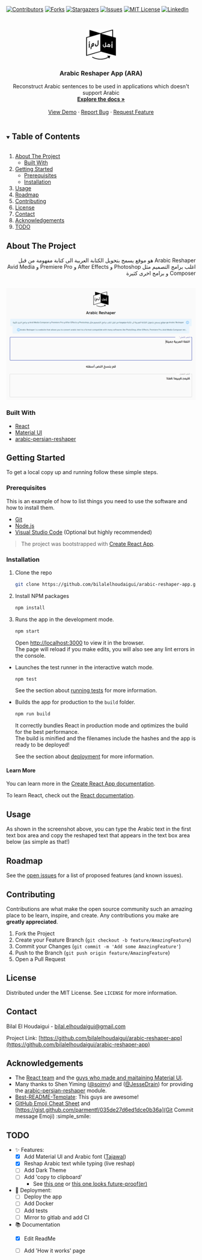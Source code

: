 <!--
*** Thanks for checking out the Best-README-Template. If you have a suggestion
*** that would make this better, please fork the repo and create a pull request
*** or simply open an issue with the tag "enhancement".
*** Thanks again! Now go create something AMAZING! :D
***
*** https://github.com/othneildrew/Best-README-Template/edit/master/BLANK_README.md
***
-->



<!-- PROJECT SHIELDS -->
<!--
*** I'm using markdown "reference style" links for readability.
*** Reference links are enclosed in brackets [ ] instead of parentheses ( ).
*** See the bottom of this document for the declaration of the reference variables
*** for contributors-url, forks-url, etc. This is an optional, concise syntax you may use.
*** https://www.markdownguide.org/basic-syntax/#reference-style-links
-->
[![Contributors][contributors-shield]][contributors-url]
[![Forks][forks-shield]][forks-url]
[![Stargazers][stars-shield]][stars-url]
[![Issues][issues-shield]][issues-url]
[![MIT License][license-shield]][license-url]
[![LinkedIn][linkedin-shield]][linkedin-url]



<!-- PROJECT LOGO -->
<br />
<p align="center">
  <a href="https://github.com/bilalelhoudaigui/arabic-reshaper-app">
    <img src="public/logo.png" alt="Logo" width="80" height="80">
  </a>

  <h3 align="center">Arabic Reshaper App (ARA)</h3>

  <p align="center">
    Reconstruct Arabic sentences to be used in applications which doesn't support Arabic
    <br />
    <a href="https://github.com/bilalelhoudaigui/arabic-reshaper-app/blob/main/README.md"><strong>Explore the docs »</strong></a>
    <br />
    <br />
    <a href="https://github.com/bilalelhoudaigui/arabic-reshaper-app">View Demo</a>
    ·
    <a href="https://github.com/bilalelhoudaigui/arabic-reshaper-app/issues">Report Bug</a>
    ·
    <a href="https://github.com/bilalelhoudaigui/arabic-reshaper-app/issues">Request Feature</a>
  </p>
</p>



<!-- TABLE OF CONTENTS -->
<details open="open">
  <summary><h2 style="display: inline-block">Table of Contents</h2></summary>
  <ol>
    <li>
      <a href="#about-the-project">About The Project</a>
      <ul>
        <li><a href="#built-with">Built With</a></li>
      </ul>
    </li>
    <li>
      <a href="#getting-started">Getting Started</a>
      <ul>
        <li><a href="#prerequisites">Prerequisites</a></li>
        <li><a href="#installation">Installation</a></li>
      </ul>
    </li>
    <li><a href="#usage">Usage</a></li>
    <li><a href="#roadmap">Roadmap</a></li>
    <li><a href="#contributing">Contributing</a></li>
    <li><a href="#license">License</a></li>
    <li><a href="#contact">Contact</a></li>
    <li><a href="#acknowledgements">Acknowledgements</a></li>
    <li><a href="#todo">TODO</a></li>
  </ol>
</details>

<!-- ABOUT THE PROJECT -->
## About The Project

<div dir="rtl">
Arabic Reshaper هو موقع يسمح بتحويل الكتابة العربية الى كتابة مفهومة من قبل اغلب برامج التصميم مثل Photoshop و After Effects و Premiere Pro و Avid Media Composer و برامج اخرى كثيرة
</div>
<br/>

<p align="center">
  <img align="center" src="public/screenshot.png" alt="Home Page">
</p>

### Built With

* [React](https://reactjs.org/)
* [Material UI](https://material-ui.com/)
* [arabic-persian-reshaper](https://www.npmjs.com/package/arabic-persian-reshaper)

<!-- GETTING STARTED -->
## Getting Started

To get a local copy up and running follow these simple steps.

### Prerequisites

This is an example of how to list things you need to use the software and how to install them.

* [Git](https://git-scm.com/downloads)
* [Node.js](https://nodejs.org/en/download/)
* [Visual Studio Code](https://code.visualstudio.com/download) (Optional but highly recommended)

> The project was bootstrapped with [Create React App](https://github.com/facebook/create-react-app).

### Installation

1. Clone the repo
   ```sh
   git clone https://github.com/bilalelhoudaigui/arabic-reshaper-app.git
   ```
2. Install NPM packages
   ```sh
   npm install
   ```
3. Runs the app in the development mode.
   ```sh
   npm start
   ```
    Open [http://localhost:3000](http://localhost:3000) to view it in the browser.\
    The page will reload if you make edits, you will also see any lint errors in the console.

* Launches the test runner in the interactive watch mode.
   ```sh
   npm test
   ```
   See the section about [running tests](https://facebook.github.io/create-react-app/docs/running-tests) for more information.

* Builds the app for production to the `build` folder.
   ```sh
   npm run build
   ```
   It correctly bundles React in production mode and optimizes the build for the best performance.\
   The build is minified and the filenames include the hashes and the app is ready to be deployed!

   See the section about [deployment](https://facebook.github.io/create-react-app/docs/deployment) for more information.

#### Learn More

You can learn more in the [Create React App documentation](https://facebook.github.io/create-react-app/docs/getting-started).

To learn React, check out the [React documentation](https://reactjs.org/).

<!-- USAGE EXAMPLES -->
## Usage

As shown in the screenshot above, you can type the Arabic text in the first text box area and copy the reshaped text that appears in the text box area below (as simple as that!)

<!-- ROADMAP -->
## Roadmap

See the [open issues](https://github.com/bilalelhoudaigui/arabic-reshaper-app/issues) for a list of proposed features (and known issues).

<!-- CONTRIBUTING -->
## Contributing

Contributions are what make the open source community such an amazing place to be learn, inspire, and create. Any contributions you make are **greatly appreciated**.

1. Fork the Project
2. Create your Feature Branch (`git checkout -b feature/AmazingFeature`)
3. Commit your Changes (`git commit -m 'Add some AmazingFeature'`)
4. Push to the Branch (`git push origin feature/AmazingFeature`)
5. Open a Pull Request

<!-- LICENSE -->
## License

Distributed under the MIT License. See `LICENSE` for more information.

<!-- CONTACT -->
## Contact

Bilal El Houdaigui - [bilal.elhoudaigui@gmail.com](bilal.elhoudaigui@gmail.com)

Project Link: [https://github.com/bilalelhoudaigui/arabic-reshaper-app](https://github.com/bilalelhoudaigui/arabic-reshaper-app)

<!-- ACKNOWLEDGEMENTS -->
## Acknowledgements

* The [React team](https://reactjs.org/community/team.html) and the [guys who made and maitaining Material UI](https://material-ui.com/discover-more/team/).
* Many thanks to Shen Yiming ([@soimy](https://github.com/soimy)) and ([@JesseDrain](https://github.com/JesseDrain)) for providing the [arabic-persian-reshaper](https://github.com/soimy/arabic-persian-reshaper) module.
* [Best-README-Template](https://github.com/othneildrew/Best-README-Template): This guys are awesome!
* [GitHub Emoji Cheat Sheet](https://www.webfx.com/tools/emoji-cheat-sheet/) and [https://gist.github.com/parmentf/035de27d6ed1dce0b36a](Git Commit message Emoji) :simple_smile:

<!-- TODO -->
## TODO

* :sparkles: Features:
  * [x] Add Material UI and Arabic font ([Tajawal](https://fonts.google.com/specimen/Tajawal))
  * [x] Reshap Arabic text while typing (live reshap)
  * [ ] Add Dark Theme
  * [ ] Add 'copy to clipboard' 
    * See [this one](https://stackoverflow.com/a/42844911/4488332) or [this one looks future-proof(er)](https://stackoverflow.com/a/62404717/4488332)

* :rocket: Deployment:
  * [ ] Deploy the app
  * [ ] Add Docker
  * [ ] Add tests
  * [ ] Mirror to gitlab and add CI

* :books: Documentation
  * [x] Edit ReadMe
  * [ ] Add 'How it works' page


<!-- MARKDOWN LINKS & IMAGES -->
<!-- https://www.markdownguide.org/basic-syntax/#reference-style-links -->
[contributors-shield]: https://img.shields.io/github/contributors/bilalelhoudaigui/arabic-reshaper-app.svg?style=for-the-badge
[contributors-url]: https://github.com/bilalelhoudaigui/arabic-reshaper-app/graphs/contributors
[forks-shield]: https://img.shields.io/github/forks/bilalelhoudaigui/arabic-reshaper-app.svg?style=for-the-badge
[forks-url]: https://github.com/bilalelhoudaigui/arabic-reshaper-app/network/members
[stars-shield]: https://img.shields.io/github/stars/bilalelhoudaigui/arabic-reshaper-app.svg?style=for-the-badge
[stars-url]: https://github.com/bilalelhoudaigui/arabic-reshaper-app/stargazers
[issues-shield]: https://img.shields.io/github/issues/bilalelhoudaigui/arabic-reshaper-app.svg?style=for-the-badge
[issues-url]: https://github.com/bilalelhoudaigui/arabic-reshaper-app/issues
[license-shield]: https://img.shields.io/github/license/bilalelhoudaigui/arabic-reshaper-app.svg?style=for-the-badge
[license-url]: https://github.com/bilalelhoudaigui/arabic-reshaper-app/blob/master/LICENSE.txt
[linkedin-shield]: https://img.shields.io/badge/-LinkedIn-black.svg?style=for-the-badge&logo=linkedin&colorB=555
[linkedin-url]: https://linkedin.com/in/bilalelhoudaigui
